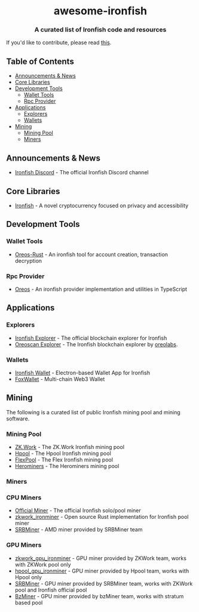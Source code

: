 <h1 align="center">awesome-ironfish</h1>
<h3 align="center">A curated list of Ironfish code and resources</h3>

If you'd like to contribute, please read [this](./CONTRIBUTING.md).

## Table of Contents

- [Announcements & News](#announcements--news)
- [Core Libraries](#core-libraries)
- [Development Tools](#development-tools)
  - [Wallet Tools](#wallet-tools)
  - [Rpc Provider](#rpc-provider)
- [Applications](#applications)
    - [Explorers](#explorers)
    - [Wallets](#wallets)
- [Mining](#mining)
  - [Mining Pool](#mining-pool)
  - [Miners](#miners)

## Announcements & News
- [Ironfish Discord](https://discord.gg/b98TkrDrec) - The official Ironfish Discord channel
## Core Libraries
- [Ironfish](https://github.com/iron-fish/ironfish) - A novel cryptocurrency focused on privacy and accessibility
## Development Tools
### Wallet Tools
- [Oreos-Rust](https://github.com/hairtail/oreos-rust) - An ironfish tool for account creation, transaction decryption
### Rpc Provider
- [Oreos](https://www.npmjs.com/package/oreos) - An ironfish provider implementation and utilities in TypeScript
## Applications
### Explorers
- [Ironfish Explorer](https://explorer.ironfish.network/) - The official blockchain explorer for Ironfish
- [Oreoscan Explorer](http://www.oreoscan.info) - The Ironfish blockchain explorer by [oreolabs](https://github.com/oreoslabs).
### Wallets
- [Ironfish Wallet](https://github.com/iron-fish/wallet-app) - Electron-based Wallet App for Ironfish
- [FoxWallet](https://foxwallet.com/) - Multi-chain Web3 Wallet
## Mining
The following is a curated list of public Ironfish mining pool and mining software.
### Mining Pool
- [ZK.Work](https://zk.work/en/ironfish/start) - The ZK.Work Ironfish mining pool
- [Hpool](https://www.hpool.in/) - The Hpool Ironfish mining pool
- [FlexPool](https://www.flexpool.io/) - The Flex Ironfish mining pool
- [Herominers](https://ironfish.herominers.com/) - The Herominers mining pool
### Miners
### CPU Miners
- [Official Miner](https://ironfish.network/docs/onboarding/miner-iron-fish) - The official Ironfish solo/pool miner
- [zkwork_ironminer](https://github.com/6block/zkwork_ironminer) - Open source Rust implementation for Ironfish pool miner
- [SRBMiner](https://github.com/doktor83/SRBMiner-Multi/releases/tag/1.0.8) - AMD miner provided by SRBMiner team
### GPU Miners
- [zkwork_gpu_ironminer](https://github.com/6block/ironfish-gpu-miner) - GPU miner provided by ZKWork team, works with ZKWork pool only
- [hpool_gpu_ironminer](https://github.com/hpool-dev/ironfish-miner/releases) - GPU miner provided by Hpool team, works with Hpool only
- [SRBMiner](https://github.com/doktor83/SRBMiner-Multi/releases/tag/1.0.8) - GPU miner provided by SRBMiner team, works with ZKWork pool and Ironfish official pool
- [BzMiner](https://github.com/bzminer/bzminer) - GPU miner provided by bzMiner team, works with stratum based pool
